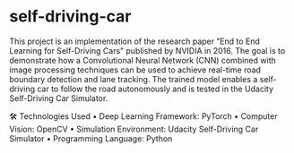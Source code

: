 # self-driving-car

This project is an implementation of the research paper ”End to End Learning for Self-Driving Cars” published by NVIDIA in 2016. The goal is to demonstrate how a Convolutional Neural Network (CNN) combined with image processing techniques can be used to achieve real-time road boundary detection and lane tracking. The trained model enables a self-driving car to follow the road autonomously and is tested in the Udacity Self-Driving Car Simulator.


🛠 Technologies Used
	•	Deep Learning Framework: PyTorch
	•	Computer Vision: OpenCV
	•	Simulation Environment: Udacity Self-Driving Car Simulator
	•	Programming Language: Python

